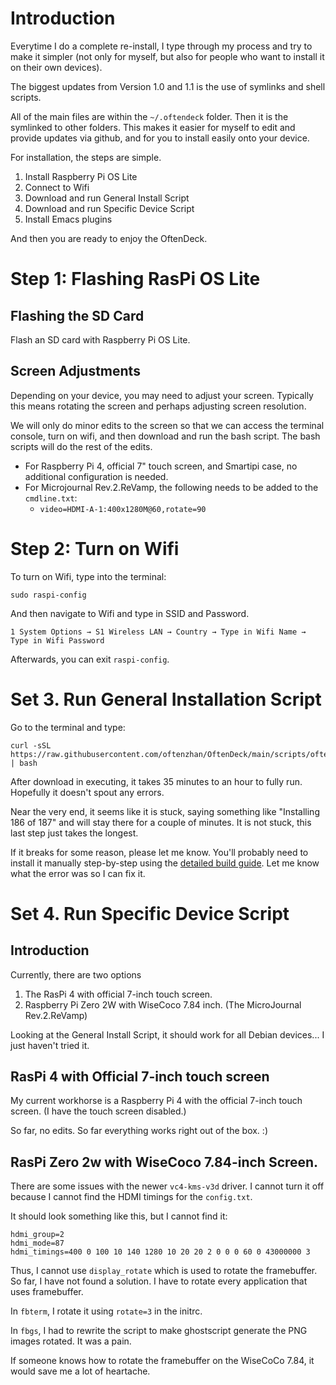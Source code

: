 # Introduction

Everytime I do a complete re-install, I type through my process and try to make it simpler (not only for myself, but also for people who want to install it on their own devices).

The biggest updates from Version 1.0 and 1.1 is the use of symlinks and shell scripts.

All of the main files are within the `~/.oftendeck` folder. Then it is the symlinked to other folders. This makes it easier for myself to edit and provide updates via github, and for you to install easily onto your device.

For installation, the steps are simple.
1. Install Raspberry Pi OS Lite
2. Connect to Wifi
3. Download and run General Install Script
4. Download and run Specific Device Script
5. Install Emacs plugins

And then you are ready to enjoy the OftenDeck. 

# Step 1: Flashing RasPi OS Lite

## Flashing the SD Card

Flash an SD card with Raspberry Pi OS Lite. 

## Screen Adjustments

Depending on your device, you may need to adjust your screen. Typically this means rotating the screen and perhaps adjusting screen resolution. 

We will only do minor edits to the screen so that we can access the terminal console, turn on wifi, and then download and run the bash script. The bash scripts will do the rest of the edits.

- For Raspberry Pi 4, official 7" touch screen, and Smartipi case, no additional configuration is needed.
- For Microjournal Rev.2.ReVamp, the following needs to be added to the `cmdline.txt`:
   - `video=HDMI-A-1:400x1280M@60,rotate=90 
`
# Step 2: Turn on Wifi

To turn on Wifi, type into the terminal:

```
sudo raspi-config
```

And then navigate to Wifi and type in SSID and Password.

```
1 System Options → S1 Wireless LAN → Country → Type in Wifi Name → Type in Wifi Password
```

Afterwards, you can exit `raspi-config`.

# Set 3. Run General Installation Script

Go to the terminal and type:

```
curl -sSL https://raw.githubusercontent.com/oftenzhan/OftenDeck/main/scripts/oftendeck_scratchbuild.sh | bash
```

After download in executing, it takes 35 minutes to an hour to fully run. Hopefully it doesn't spout any errors. 

Near the very end, it seems like it is stuck, saying something like "Installing 186 of 187" and will stay there for a couple of minutes. It is not stuck, this last step just takes the longest.

If it breaks for some reason, please let me know. You'll probably need to install it manually step-by-step using the [detailed build guide](detailed_build.md). Let me know what the error was so I can fix it.


# Set 4. Run Specific Device Script

## Introduction

Currently, there are two options
1. The RasPi 4 with official 7-inch touch screen.
2. Raspberry Pi Zero 2W with WiseCoco 7.84 inch. (The MicroJournal Rev.2.ReVamp)

Looking at the General Install Script, it should work for all Debian devices... I just haven't tried it. 


## RasPi 4 with Official 7-inch touch screen

My current workhorse is a Raspberry Pi 4 with the official 7-inch touch screen. (I have the touch screen disabled.)

So far, no edits. So far everything works right out of the box. :)

## RasPi Zero 2w with WiseCoco 7.84-inch Screen.

There are some issues with the newer `vc4-kms-v3d` driver. I cannot turn it off because I cannot find the HDMI timings for the `config.txt`. 

It should look something like this, but I cannot find it:

```
hdmi_group=2
hdmi_mode=87
hdmi_timings=400 0 100 10 140 1280 10 20 20 2 0 0 0 60 0 43000000 3
```

Thus, I cannot use `display_rotate` which is used to rotate the framebuffer. So far, I have not found a solution. I have to rotate every application that uses framebuffer.

In `fbterm`, I rotate it using `rotate=3` in the initrc.

In `fbgs`, I had to rewrite the script to make ghostscript generate the PNG images rotated. It was a pain.

If someone knows how to rotate the framebuffer on the WiseCoCo 7.84, it would save me a lot of heartache.





